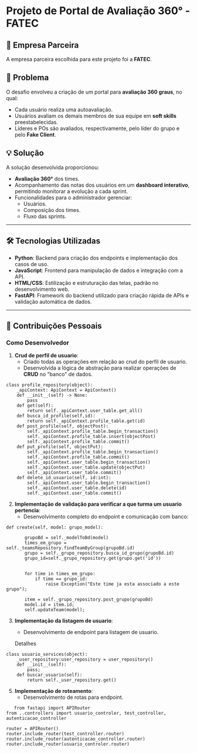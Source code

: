 # Projeto de Portal de Avaliação 360° - FATEC

## 🏢 Empresa Parceira
A empresa parceira escolhida para este projeto foi a **FATEC**.

## 📌 Problema
O desafio envolveu a criação de um portal para **avaliação 360 graus**, no qual:
- Cada usuário realiza uma autoavaliação.
- Usuários avaliam os demais membros de sua equipe em **soft skills** preestabelecidas.
- Líderes e POs são avaliados, respectivamente, pelo líder do grupo e pelo **Fake Client**.

## 💡 Solução
A solução desenvolvida proporcionou:
- **Avaliação 360°** dos times.
- Acompanhamento das notas dos usuários em um **dashboard interativo**, permitindo monitorar a evolução a cada sprint.
- Funcionalidades para o administrador gerenciar:
  - Usuários.
  - Composição dos times.
  - Fluxo das sprints.

---

## 🛠 Tecnologias Utilizadas

- **Python**: Backend para criação dos endpoints e implementação dos casos de uso.
- **JavaScript**: Frontend para manipulação de dados e integração com a API.
- **HTML/CSS**: Estilização e estruturação das telas, padrão no desenvolvimento web.
- **FastAPI**: Framework do backend utilizado para criação rápida de APIs e validação automática de dados.

---

## 👤 Contribuições Pessoais


### Como Desenvolvedor
1. **Crud de perfil de usuario**:
   - Criado todas as operações em relação ao crud do perfil de usuario.
   - Desenvolvida a lógica de abstração para realizar operações de **CRUD** no "banco" de dados.


```
class profile_repository(object):
    _apiContext: ApiContext = ApiContext()
    def __init__(self) -> None:
        pass
    def get(self):
        return self._apiContext.user_table.get_all()
    def busca_id_profile(self,id):
        return self._apiContext.profile_table.get(id)
    def post_profile(self, objectPost):
        self._apiContext.profile_table.begin_transaction()
        self._apiContext.profile_table.insert(objectPost)
        self._apiContext.profile_table.commit()
    def put_profile(self, objectPut):
        self._apiContext.profile_table.begin_transaction()
        self._apiContext.profile_table.commit()
        self._apiContext.user_table.begin_transaction()
        self._apiContext.user_table.update(objectPut)
        self._apiContext.user_table.commit()
    def delete_id_usuario(self, id:int):
        self._apiContext.user_table.begin_transaction()
        self._apiContext.user_table.delete(id)
        self._apiContext.user_table.commit()
```

2. **Implementação de validação para verificar a que turma um usuario pertencia**:
   - Desenvolvimento completo do endpoint e comunicação com banco:


 ```
 def create(self, model: grupo_model):

        grupoBd = self._modelToBd(model)
        times_em_grupo = self._teamsRepository.findTeamByGroup(grupoBd.id)
        grupo = self._grupo_repository.busca_id_grupo(grupoBd.id)
        grupo_id=self._grupo_repository.get(grupo.get('id'))


        for time in times_em_grupo:
            if time == grupo_id:
                raise Exception("Este time ja esta associado a este grupo");

        item = self._grupo_repository.post_grupo(grupoBd)
        model.id = item.id;
        self.updateTeam(model);
 ```
 

3. **Implementação da listagem de usuario**:
   - Desenvolvimento de endpoint para listagem de usuario.

   Detalhes

```
class usuario_services(object):
    _user_repository:user_repository = user_repository()
    def __init__(self):
        pass;
    def buscar_usuario(self):
        return self._user_repository.get()

```
   
5. **Implementação de roteamento**:
   - Desenvolvimento de rotas para endpoint.


```
   from fastapi import APIRouter
from ..controllers import usuario_controler, test_controller, autenticacao_controller

router = APIRouter()
router.include_router(test_controller.router)
router.include_router(autenticacao_controller.router)
router.include_router(usuario_controler.router)

```
